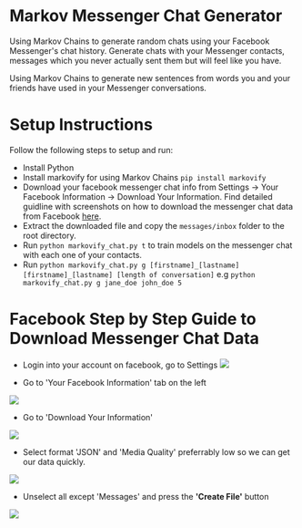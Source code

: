 # Markov Messenger Chat Generator
Using Markov Chains to generate random chats using your Facebook Messenger's chat history. Generate chats with your Messenger contacts, messages which you never actually sent them but will feel like you have.

Using Markov Chains to generate new sentences from words you and your friends have used in your Messenger conversations.

# Setup Instructions

Follow the following steps to setup and run:

- Install Python
- Install markovify for using Markov Chains `pip install markovify`
- Download your facebook messenger chat info from Settings -> Your Facebook Information -> Download Your Information. Find detailed guidline with screenshots on how to download the messenger chat data from Facebook [here](https://github.com/haseebelahi/markov-messenger-chat-generator/blob/master/README.md#facebook-step-by-step-guide-to-download-messenger-chat-data).
- Extract the downloaded file and copy the `messages/inbox` folder to the root directory.
- Run `python markovify_chat.py t` to train models on the messenger chat with each one of your contacts.
- Run `python markovify_chat.py g [firstname]_[lastname] [firstname]_[lastname] [length of conversation]` e.g `python markovify_chat.py g jane_doe john_doe 5`

# Facebook Step by Step Guide to Download Messenger Chat Data

- Login into your account on facebook, go to Settings
![](https://i.ibb.co/HTwxf6r/Screen-Shot-2019-03-21-at-12-42-21-AM.png)

- Go to 'Your Facebook Information' tab on the left

![](https://i.ibb.co/w4TvKHP/Screen-Shot-2019-03-21-at-12-53-03-AM.png)

- Go to 'Download Your Information'

![](https://i.ibb.co/CV0NLCp/Screen-Shot-2019-03-21-at-12-56-55-AM.png)

- Select format 'JSON' and 'Media Quality' preferrably low so we can get our data quickly.

![](https://i.ibb.co/MGxc0Qf/Screen-Shot-2019-03-21-at-1-02-09-AM.png)

- Unselect all except 'Messages' and press the **'Create File'** button

![](https://i.ibb.co/w47ntb0/Screen-Shot-2019-03-21-at-1-05-53-AM.png)
